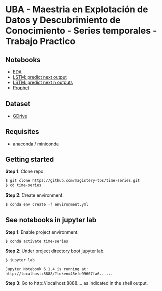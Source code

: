 # UBA - Maestria en Explotación de Datos y Descubrimiento de Conocimiento - Series temporales - Trabajo Practico

## Notebooks


* [EDA](EDA_ff.ipynb)
* [LSTM: predict next output](https://github.com/magistery-tps/tm-tp/blob/master/notebooks/prediction-next_output.ipynb)
* [LSTM: predict next n outputs](https://github.com/magistery-tps/tm-tp/blob/master/notebooks/prediction-n_next_outputs.ipynb)
* [Prophet](https://github.com/magistery-tps/tm-tp/blob/master/notebooks/prediction_prophet.ipynb)

## Dataset

* [GDrive](https://drive.google.com/drive/folders/146EQPBprq7yV_TR9tk712A9QCaD9lbjH?usp=sharing)

## Requisites

* [anaconda](https://www.anaconda.com/products/individual) / [miniconda](https://docs.conda.io/en/latest/miniconda.html)


## Getting started

**Step 1**: Clone repo.

```bash
$ git clone https://github.com/magistery-tps/time-series.git
$ cd time-series
```

**Step 2**: Create environment.

```bash
$ conda env create -f environment.yml
```

## See notebooks in jupyter lab

**Step 1**: Enable project environment.

```bash
$ conda activate time-series
```

**Step 2**: Under project directory boot jupyter lab.

```bash
$ jupyter lab

Jupyter Notebook 6.1.4 is running at:
http://localhost:8888/?token=45efe99607fa6......
```

**Step 3**: Go to http://localhost:8888.... as indicated in the shell output.

